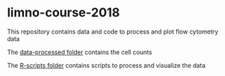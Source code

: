 # limno-course-2018

This repository contains data and code to process and plot flow cytometry data 

The [data-processed folder](https://github.com/NarwaniLab/limno-course-2018/tree/master/data-processed) contains the cell counts

The [R-scripts folder](https://github.com/NarwaniLab/limno-course-2018/tree/master/R-scripts) contains scripts to process and visualize the data
